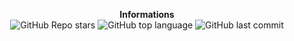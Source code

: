 <p align="center"> 
    <b>Informations</b><br>
    <img alt="GitHub Repo stars" src="https://img.shields.io/github/stars/Matthieu946/Cesar">
    <img alt="GitHub top language" src="https://img.shields.io/github/languages/top/Matthieu946/Cesar">
    <img alt="GitHub last commit" src="https://img.shields.io/badge/version-1.0-blue/Matthieu946/Cesar">
</p>
